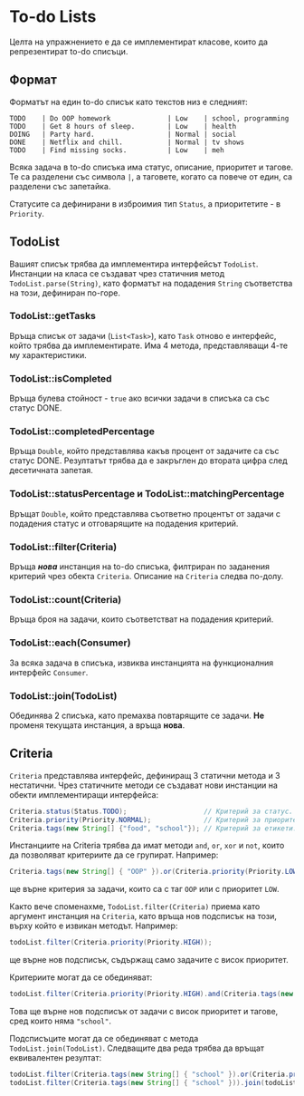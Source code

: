 # To-do Lists
Целта на упражнението е да се имплементират класове, които да репрезентират to-do списъци.

## Формат
Форматът на един to-do списък като текстов низ е следният:
```
TODO    | Do OOP homework              | Low    | school, programming
TODO    | Get 8 hours of sleep.        | Low    | health
DOING   | Party hard.                  | Normal | social
DONE    | Netflix and chill.           | Normal | tv shows
TODO    | Find missing socks.          | Low    | meh
```
Всяка задача в to-do списъка има статус, описание, приоритет и тагове. Те са 
разделени със символа `|`, а таговете, когато са повече от един, са разделени 
със запетайка.

Статусите са дефинирани в изброимия тип `Status`, а приоритетите - в `Priority`.

## TodoList
Вашият списък трябва да имплементира интерфейсът `TodoList`. Инстанции на класа 
се създават чрез статичния метод `TodoList.parse(String)`, като форматът на 
подадения `String` съответства на този, дефиниран по-горе.

### TodoList::getTasks
Връща списък от задачи (`List<Task>`), като `Task` отново е интерфейс, който 
трябва да имплементирате. Има 4 метода, представляващи 4-те му характеристики.

### TodoList::isCompleted
Връща булева стойност - `true` ако всички задачи в списъка са със статус DONE.

### TodoList::completedPercentage
Връща `Double`, който представлява какъв процент от задачите са със статус DONE. 
Резултатът трябва да е закръглен до втората цифра след десетичната запетая.

### TodoList::statusPercentage и TodoList::matchingPercentage
Връщат `Double`, който представлява съответно процентът от задачи с подадения 
статус и отговарящите на подадения критерий.

### TodoList::filter(Criteria)
Връща ***нова*** инстанция на to-do списъка, филтриран по заданения критерий 
чрез обекта `Criteria`. Описание на `Criteria` следва по-долу.

### TodoList::count(Criteria)
Връща броя на задачи, които съответстват на подадения критерий.

### TodoList::each(Consumer<Task>)

За всяка задача в списъка, извиква инстанцията на функционалния интерфейс `Consumer`.

### TodoList::join(TodoList)

Обединява 2 списъка, като премахва повтарящите се задачи. **Не** променя 
текущата инстанция, а връща **нова**. 

## Criteria
`Criteria` представлява интерфейс, дефиниращ 3 статични метода и 3 нестатични. 
Чрез статичните методи се създават нови инстанции на обекти имплементиращи интерфейса:

```java
Criteria.status(Status.TODO);                   // Критерий за статус.
Criteria.priority(Priority.NORMAL);             // Критерий за приоритет.
Criteria.tags(new String[] {"food", "school"}); // Критерий за етикети.
```

Инстанциите на Criteria трябва да имат методи `and`, `or`, `xor` и `not`, които 
да позволяват критериите да се групират. Например:

```java
Criteria.tags(new String[] { "OOP" }).or(Criteria.priority(Priority.LOW));
```
ще върне критерия за задачи, които са с таг `OOP` или с приоритет `LOW`.

Както вече споменахме, `TodoList.filter(Criteria)` приема като аргумент 
инстанция на `Criteria`, като връща нов подсписък на този, върху който е извикан методът. Например:

```java
todoList.filter(Criteria.priority(Priority.HIGH));
```

ще върне нов подсписък, съдържащ само задачите с висок приоритет.

Критериите могат да се обединяват:
```java
todoList.filter(Criteria.priority(Priority.HIGH).and(Criteria.tags(new String[] { "school" }).not());
```

Това ще върне нов подсписък от задачи с висок приоритет и тагове, сред които няма `"school"`.

Подсписъците могат да се обединяват с метода `TodoList.join(TodoList)`. Следващите два реда трябва да връщат еквивалентен резултат:

```java
todoList.filter(Criteria.tags(new String[] { "school" }).or(Criteria.priority(Priority.HIGH));
todoList.filter(Criteria.tags(new String[] { "school" })).join(todoList.filter(Criteria.priority(Priority.HIGH)));
```
